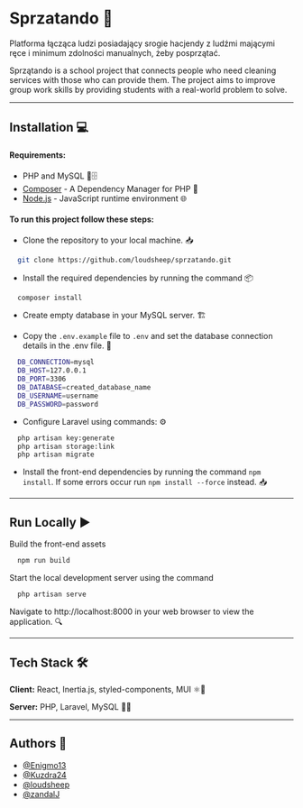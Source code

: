 # Sprzatando 🧹

Platforma łącząca ludzi posiadający srogie hacjendy z ludźmi mającymi ręce i minimum zdolności manualnych, żeby posprzątać.

Sprzątando is a school project that connects people who need cleaning services with those who can provide them. The project aims to improve group work skills by providing students with a real-world problem to solve.

-------
## Installation 💻

#### Requirements:

- PHP and MySQL 🐘🗄️
- [Composer](https://getcomposer.org/) - A Dependency Manager for PHP 🎵
- [Node.js](https://nodejs.org/) - JavaScript runtime environment 🌐


#### To run this project follow these steps:

- Clone the repository to your local machine. 📥
```bash
  git clone https://github.com/loudsheep/sprzatando.git
```

- Install the required dependencies by running the command 📦
```bash
  composer install
```

- Create empty database in your MySQL server. 🏗️

- Copy the ```.env.example``` file to ```.env``` and set the database connection details in the .env file. 📝
```bash
  DB_CONNECTION=mysql
  DB_HOST=127.0.0.1
  DB_PORT=3306
  DB_DATABASE=created_database_name
  DB_USERNAME=username
  DB_PASSWORD=password
```

- Configure Laravel using commands: ⚙️
```bash
  php artisan key:generate
  php artisan storage:link
  php artisan migrate
```

- Install the front-end dependencies by running the command ```npm install```. If some errors occur run ```npm install --force``` instead. 📥

-------


## Run Locally ▶️

Build the front-end assets

```bash
  npm run build
```

Start the local development server using the command

```bash
  php artisan serve
```

Navigate to http://localhost:8000 in your web browser to view the application. 🔍

-------

## Tech Stack 🛠️

**Client:** React, Inertia.js, styled-components, MUI ⚛️💅

**Server:** PHP, Laravel, MySQL 🐘🔥

-------

## Authors 👥

- [@Enigmo13](https://github.com/Enigmo13)
- [@Kuzdra24](https://github.com/Kuzdra24)
- [@loudsheep](https://www.github.com/loudsheep)
- [@zandalJ](https://github.com/zandalJ)

